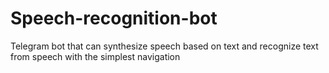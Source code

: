 # Speech-recognition-bot

Telegram bot that can synthesize speech based on text and recognize text from speech with the simplest navigation
